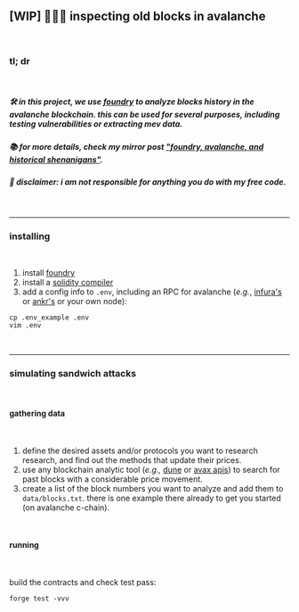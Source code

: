 ## [WIP] 🧱👵🏽 inspecting old blocks in avalanche

<br>

### tl; dr

<br>

##### 🛠 in this project, we use [foundry](https://github.com/foundry-rs/foundry) to analyze blocks history in the avalanche blockchain. this can be used for several purposes, including testing vulnerabilities or extracting mev data.

##### 📚 for more details, check my mirror post ["foundry, avalanche, and historical shenanigans"](https://mirror.xyz/steinkirch.eth/Nzlw7ub7HFVa-LnP4kEKeiDtPcmzUkYlI2BJG_StVX8).

##### 🚨 disclaimer: i am not responsible for anything you do with my free code.


<br>

----

### installing

<br>

1. install [foundry](https://book.getfoundry.sh/getting-started/installation)
2. install a [solidity compiler](https://docs.soliditylang.org/en/latest/installing-solidity.html#installing-the-solidity-compiler)
3. add a config info to `.env`, including an RPC for avalanche (*e.g.*, [infura's](https://avalanche-mainnet.infura.io/v3/) or [ankr's](https://www.ankr.com/rpc/avalanche/) or your own node):

```
cp .env_example .env
vim .env
```


<br>

---

### simulating sandwich attacks

<br>

#### gathering data

<br>

1. define the desired assets and/or protocols you want to research research, and find out the methods that update their prices.
3. use any blockchain analytic tool (*e.g.,* [dune](https://dune.com/home) or [avax apis](https://docs.avax.network/apis/avalanchego/public-api-server)) to search for past blocks with a considerable price movement. 
4. create a list of the block numbers you want to analyze and add them to `data/blocks.txt`. there is one example there already to get you started (on avalanche c-chain).

<br>

#### running

<br>

build the contracts and check test pass:

```
forge test -vvv
```



